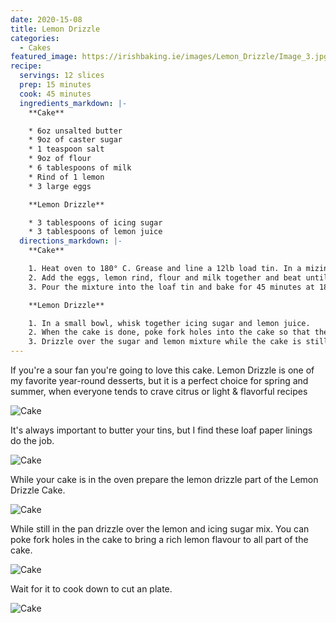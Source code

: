 ```yaml
---
date: 2020-15-08
title: Lemon Drizzle
categories:
  - Cakes
featured_image: https://irishbaking.ie/images/Lemon_Drizzle/Image_3.jpg
recipe:
  servings: 12 slices
  prep: 15 minutes
  cook: 45 minutes
  ingredients_markdown: |-
    **Cake**

    * 6oz unsalted butter
    * 9oz of caster sugar
    * 1 teaspoon salt
    * 9oz of flour
    * 6 tablespoons of milk
    * Rind of 1 lemon
    * 3 large eggs

    **Lemon Drizzle**

    * 3 tablespoons of icing sugar
    * 3 tablespoons of lemon juice
  directions_markdown: |-
    **Cake**

    1. Heat oven to 180° C. Grease and line a 12lb load tin. In a mizing bowl, cream the sugar and butter.
    2. Add the eggs, lemon rind, flour and milk together and beat until combined. Scraping down the sides of the bowl as necessary.
    3. Pour the mixture into the loaf tin and bake for 45 minutes at 180° C.

    **Lemon Drizzle**

    1. In a small bowl, whisk together icing sugar and lemon juice.
    2. When the cake is done, poke fork holes into the cake so that the lemon mixure can go deep into the cake.
    3. Drizzle over the sugar and lemon mixture while the cake is still hot.
---
```

If you're a sour fan you're going to love this cake. Lemon Drizzle is one of my favorite year-round desserts, but it is a perfect choice for spring and summer, when everyone tends to crave citrus or light & flavorful recipes

![Cake](https://irishbaking.ie/images/Lemon_Drizzle/Image_1.jpg)

It's always important to butter your tins, but I find these loaf paper linings do the job.

![Cake](https://irishbaking.ie/images/Lemon_Drizzle/Image_2.jpg)

While your cake is in the oven prepare the lemon drizzle part of the Lemon Drizzle Cake.

![Cake](https://irishbaking.ie/images/Lemon_Drizzle/Image_3.jpg)

While still in the pan drizzle over the lemon and icing sugar mix. You can poke fork holes in the cake to bring a rich lemon flavour to all part of the cake.

![Cake](https://irishbaking.ie/images/Lemon_Drizzle/Image_4.jpg)

Wait for it to cook down to cut an plate.

![Cake](https://irishbaking.ie/images/Lemon_Drizzle/Image_5.jpg)

